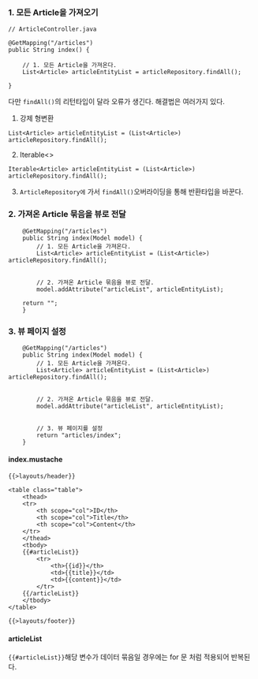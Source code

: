 
### 1. 모든 Article을 가져오기

```
// ArticleController.java

@GetMapping("/articles")
public String index() {

	// 1. 모든 Article을 가져온다.  
	List<Article> articleEntityList = articleRepository.findAll();

}
```


다만 `findAll()`의 리턴타입이 달라 오류가 생긴다. 해결법은 여러가지 있다.


1. 강제 형변환
```
List<Article> articleEntityList = (List<Article>) articleRepository.findAll();
``` 

2. Iterable<>
```
Iterable<Article> articleEntityList = (List<Article>) articleRepository.findAll();
```

3. `ArticleRepository에` 가서 `findAll()`오버라이딩을 통해 반환타입을 바꾼다.


### 2. 가져온 Article 묶음을 뷰로 전달


```
    @GetMapping("/articles")
    public String index(Model model) {
        // 1. 모든 Article을 가져온다.
        List<Article> articleEntityList = (List<Article>) articleRepository.findAll();


        // 2. 가져온 Article 묶음을 뷰로 전달.
        model.addAttribute("articleList", articleEntityList);

	return "";
	}
```

### 3. 뷰 페이지 설정


```
    @GetMapping("/articles")
    public String index(Model model) {
        // 1. 모든 Article을 가져온다.
        List<Article> articleEntityList = (List<Article>) articleRepository.findAll();


        // 2. 가져온 Article 묶음을 뷰로 전달.
        model.addAttribute("articleList", articleEntityList);


        // 3. 뷰 페이지를 설정
        return "articles/index";
    }
```

#### index.mustache
```
{{>layouts/header}}

<table class="table">
    <thead>
    <tr>
        <th scope="col">ID</th>
        <th scope="col">Title</th>
        <th scope="col">Content</th>
    </tr>
    </thead>
    <tbody>
    {{#articleList}}
        <tr>
            <th>{{id}}</th>
            <td>{{title}}</td>
            <td>{{content}}</td>
        </tr>
    {{/articleList}}
    </tbody>
</table>

{{>layouts/footer}}
```

#### articleList

`{{#articleList}}`해당 변수가 데이터 묶음일 경우에는 for 문 처럼 적용되어 반복된다.
